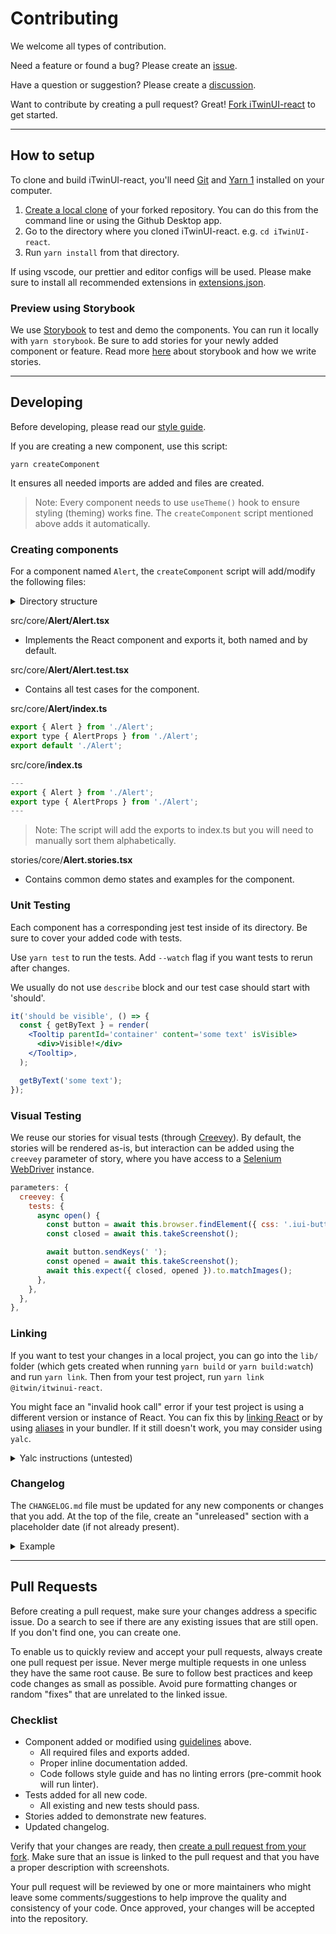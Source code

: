 # Contributing

We welcome all types of contribution.

Need a feature or found a bug? Please create an [issue](https://github.com/iTwin/iTwinUI-react/issues).

Have a question or suggestion? Please create a [discussion](https://github.com/iTwin/iTwinUI-react/discussions).

Want to contribute by creating a pull request? Great! [Fork iTwinUI-react](https://docs.github.com/en/github/collaborating-with-issues-and-pull-requests/working-with-forks) to get started.

---

## How to setup

To clone and build iTwinUI-react, you'll need [Git](https://git-scm.com) and [Yarn 1](https://yarnpkg.com/getting-started/install) installed on your computer.

1. [Create a local clone](https://docs.github.com/en/github/getting-started-with-github/fork-a-repo#step-2-create-a-local-clone-of-your-fork) of your forked repository. You can do this from the command line or using the Github Desktop app.
2. Go to the directory where you cloned iTwinUI-react. e.g. `cd iTwinUI-react`.
3. Run `yarn install` from that directory.

If using vscode, our prettier and editor configs will be used.
Please make sure to install all recommended extensions in [extensions.json](./.vscode/extensions.json).

### Preview using Storybook

We use [Storybook](https://storybook.js.org) to test and demo the components. You can run it locally with `yarn storybook`.
Be sure to add stories for your newly added component or feature. Read more [here](./stories/README.md) about storybook and how we write stories.

---

## Developing

Before developing, please read our [style guide](./STYLEGUIDE.md).

If you are creating a new component, use this script:

`yarn createComponent`

It ensures all needed imports are added and files are created.

> Note: Every component needs to use `useTheme()` hook to ensure styling (theming) works fine. The `createComponent` script mentioned above adds it automatically.

### Creating components

For a component named `Alert`, the `createComponent` script will add/modify the following files:

<details>
<summary>Directory structure</summary>

```
iTwinUI-react
|
+ - src
|   |
|   + - core
|       |
|       + - Alert
|       |   + - > Alert.test.tsx
|       |   + - > Alert.tsx
|       |   + - > index.ts
|       |
|       + - > index.ts
|
+ - stories
|   |
|   + - core
|       |
|       + - > Alert.stories.tsx
```

</details>

src/core/**Alert/Alert.tsx**

- Implements the React component and exports it, both named and by default.

src/core/**Alert/Alert.test.tsx**

- Contains all test cases for the component.

src/core/**Alert/index.ts**

```jsx
export { Alert } from './Alert';
export type { AlertProps } from './Alert';
export default './Alert';
```

src/core/**index.ts**

```jsx
---
export { Alert } from './Alert';
export type { AlertProps } from './Alert';
---
```

> Note: The script will add the exports to index.ts but you will need to manually sort them alphabetically.

stories/core/**Alert.stories.tsx**

- Contains common demo states and examples for the component.

### Unit Testing

Each component has a corresponding jest test inside of its directory. Be sure to cover your added code with tests.

Use `yarn test` to run the tests. Add `--watch` flag if you want tests to rerun after changes.

We usually do not use `describe` block and our test case should start with 'should'.

```jsx
it('should be visible', () => {
  const { getByText } = render(
    <Tooltip parentId='container' content='some text' isVisible>
      <div>Visible!</div>
    </Tooltip>,
  );

  getByText('some text');
});
```

### Visual Testing

We reuse our stories for visual tests (through [Creevey](https://github.com/wKich/creevey)). By default, the stories will be rendered as-is, but interaction can be added using the `creevey` parameter of story, where you have access to a [Selenium WebDriver](https://www.selenium.dev/selenium/docs/api/javascript/module/selenium-webdriver/index_exports_WebDriver.html) instance.

```jsx
parameters: {
  creevey: {
    tests: {
      async open() {
        const button = await this.browser.findElement({ css: '.iui-button' });
        const closed = await this.takeScreenshot();

        await button.sendKeys(' ');
        const opened = await this.takeScreenshot();
        await this.expect({ closed, opened }).to.matchImages();
      },
    },
  },
},
```

### Linking

If you want to test your changes in a local project, you can go into the `lib/` folder (which gets created when running `yarn build` or `yarn build:watch`) and run `yarn link`. Then from your test project, run `yarn link @itwin/itwinui-react`.

You might face an "invalid hook call" error if your test project is using a different version or instance of React. You can fix this by [linking React](https://reactjs.org/warnings/invalid-hook-call-warning.html#duplicate-react) or by using [aliases](https://github.com/facebook/react/issues/13991#issuecomment-463486871) in your bundler. If it still doesn't work, you may consider using `yalc`.

<details>
<summary>Yalc instructions (untested)</summary>
You may want to install `yalc`, `concurrently`, and `nodemon` or `chokidar-cli` globally to compile and push changes to another project linked to iTwinUI-react.
Add these scripts to package.json:
<pre>
  "watch": "concurrently --kill-others \"yarn watch:tsx\" \"yarn watch:yalc:push\"",
  "watch:tsx": "tsc --watch",
  "watch:yalc:push": "delay 20 && cd lib && nodemon -e js,ts,tsx,d.ts -x \"yalc push\"",
</pre>
Chokidar version:
<pre>
  "watch:yalc:push": "delay 20 && cd lib && chokidar \"**/*.js\" \"**/*.ts\" \"**/*.tsx\" \"**/*.d.ts\" -c \"yalc push\"",
</pre>
</details>

### Changelog

The `CHANGELOG.md` file must be updated for any new components or changes that you add. At the top of the file, create an "unreleased" section with a placeholder date (if not already present).

<details>
<summary>Example</summary>

```
## Unreleased

`Date`

### What's new
```
</details>

---

## Pull Requests

Before creating a pull request, make sure your changes address a specific issue. Do a search to see if there are any existing issues that are still open. If you don't find one, you can create one.

To enable us to quickly review and accept your pull requests, always create one pull request per issue. Never merge multiple requests in one unless they have the same root cause. Be sure to follow best practices and keep code changes as small as possible. Avoid pure formatting changes or random "fixes" that are unrelated to the linked issue.

### Checklist

- Component added or modified using [guidelines](#Developing) above.
  - All required files and exports added.
  - Proper inline documentation added.
  - Code follows style guide and has no linting errors (pre-commit hook will run linter).
- Tests added for all new code. 
  - All existing and new tests should pass.
- Stories added to demonstrate new features.
- Updated changelog.

Verify that your changes are ready, then [create a pull request from your fork](https://docs.github.com/en/github/collaborating-with-issues-and-pull-requests/creating-a-pull-request-from-a-fork). Make sure that an issue is linked to the pull request and that you have a proper description with screenshots.

Your pull request will be reviewed by one or more maintainers who might leave some comments/suggestions to help improve the quality and consistency of your code. Once approved, your changes will be accepted into the repository.
